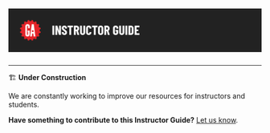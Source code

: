 # ![Instructor Guide](../assets/instructor-guide.png)

---

🏗️ **Under Construction**

We are constantly working to improve our resources for instructors and students.

**Have something to contribute to this Instructor Guide?** [Let us know](https://git.generalassemb.ly/modular-curriculum-all-courses/TEMPLATE-Lab-Solution-Code-Module).
